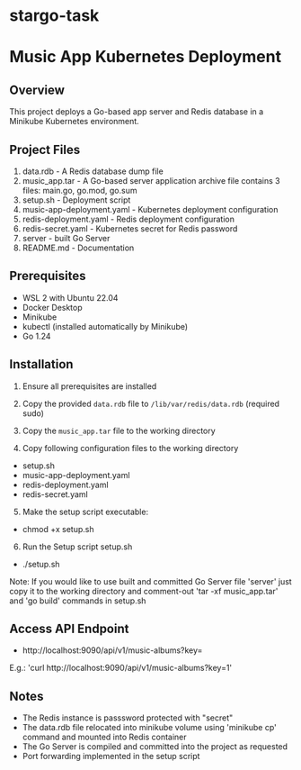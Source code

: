 # stargo-task

# Music App Kubernetes Deployment

## Overview

This project deploys a Go-based app server and Redis database in a Minikube Kubernetes environment.

## Project Files

1. data.rdb - A Redis database dump file
2. music_app.tar - A Go-based server application archive file contains 3 files: main.go, go.mod, go.sum
3. setup.sh - Deployment script
4. music-app-deployment.yaml - Kubernetes deployment configuration
5. redis-deployment.yaml - Redis deployment configuration
6. redis-secret.yaml - Kubernetes secret for Redis password
7. server - built Go Server
8. README.md - Documentation

## Prerequisites

- WSL 2 with Ubuntu 22.04
- Docker Desktop
- Minikube
- kubectl (installed automatically by Minikube)
- Go 1.24

## Installation

1. Ensure all prerequisites are installed

2. Copy the provided `data.rdb` file to `/lib/var/redis/data.rdb` (required sudo)

3. Copy the `music_app.tar` file to the working directory

4. Copy following configuration files to the working directory

- setup.sh
- music-app-deployment.yaml
- redis-deployment.yaml
- redis-secret.yaml

5. Make the setup script executable:

- chmod +x setup.sh

6. Run the Setup script setup.sh

- ./setup.sh

Note: If you would like to use built and committed Go Server file 'server' just copy it to the working directory and comment-out 'tar -xf music_app.tar' and 'go build' commands in setup.sh

## Access API Endpoint

- http://localhost:9090/api/v1/music-albums?key= <INT>

E.g.: 'curl http://localhost:9090/api/v1/music-albums?key=1'

## Notes

- The Redis instance is passsword protected with "secret"
- The data.rdb file relocated into minikube volume using 'minikube cp' command and mounted into Redis container
- The Go Server is compiled and committed into the project as requested
- Port forwarding implemented in the setup script

